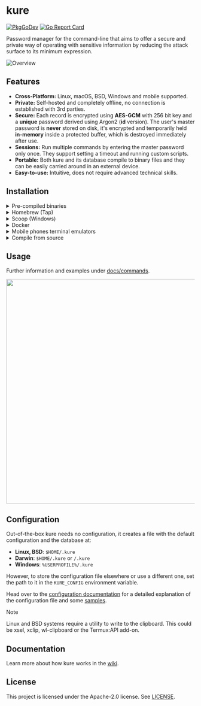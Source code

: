 # kure

[![PkgGoDev](https://pkg.go.dev/badge/github.com/GGP1/kure)](https://pkg.go.dev/github.com/GGP1/kure)
[![Go Report Card](https://goreportcard.com/badge/github.com/GGP1/kure)](https://goreportcard.com/report/github.com/GGP1/kure)

Password manager for the command-line that aims to offer a secure and private way of operating with sensitive information by reducing the attack surface to its minimum expression.

![Overview](https://user-images.githubusercontent.com/51374959/160211818-b30efbfe-1f1e-44f6-9264-d6faa2f9c0ab.gif)

## Features

- **Cross-Platform:** Linux, macOS, BSD, Windows and mobile supported.
- **Private:** Self-hosted and completely offline, no connection is established with 3rd parties.
- **Secure:** Each record is encrypted using **AES-GCM** with 256 bit key and a **unique** password derived using Argon2 (**id** version). The user's master password is **never** stored on disk, it's encrypted and temporarily held **in-memory** inside a protected buffer, which is destroyed immediately after use.
- **Sessions:** Run multiple commands by entering the master password only once. They support setting a timeout and running custom scripts.
- **Portable:** Both kure and its database compile to binary files and they can be easily carried around in an external device.
- **Easy-to-use:** Intuitive, does not require advanced technical skills.

## Installation

<details><summary>Pre-compiled binaries</summary>
  
Linux, macOS, BSD, Windows and mobile pre-compiled binaries can be downloaded [here](https://github.com/GGP1/kure/releases).

</details>

<details><summary>Homebrew (Tap)</summary>

```
brew install GGP1/tap/kure
```

</details>

<details><summary>Scoop (Windows)</summary>

```bash
scoop bucket add GGP1 https://github.com/GGP1/scoop-bucket.git
scoop install GGP1/kure
```

or

```bash
scoop install https://raw.githubusercontent.com/GGP1/scoop-bucket/master/bucket/kure.json
```

</details>

<details><summary>Docker</summary>
	
> For details about persisting the information check the [docker-compose.yml](/docker-compose.yml) file.

```
docker run -it gastonpalomeque/kure sh
```

For a container with limited privileges and kernel capabilities, use:

```
docker run -it --security-opt=no-new-privileges --cap-drop=all gastonpalomeque/kure-secure sh
```

</details>

<details><summary>Mobile phones terminal emulators</summary>

```bash
curl -LO https://github.com/GGP1/kure/releases/download/{version}/{ARM64 file}
tar -xvf {ARM64 file}
mv kure $BIN_PATH
```

</details>

<details><summary>Compile from source</summary>

```bash
git clone https://github.com/GGP1/kure
cd kure
make install
```

</details>

## Usage

Further information and examples under [docs/commands](/docs/commands).

<img src="https://github.com/user-attachments/assets/64646f5f-a49d-4dea-97d7-99fab2884158" height=600 width=600 />

## Configuration

Out-of-the-box kure needs no configuration, it creates a file with the default configuration and the database at:

- **Linux, BSD**: `$HOME/.kure`
- **Darwin**: `$HOME/.kure` or `/.kure`
- **Windows**: `%USERPROFILE%/.kure`

However, to store the configuration file elsewhere or use a different one, set the path to it in the `KURE_CONFIG` environment variable.

Head over to the [configuration documentation](/docs/configuration/configuration.md) for a detailed explanation of the configuration file and some [samples](/docs/configuration/samples/).

> [!Note]
> Linux and BSD systems require a utility to write to the clipboard. This could be xsel, xclip, wl-clipboard or the Termux:API add-on.

## Documentation

Learn more about how kure works in the [wiki](https://github.com/GGP1/kure/wiki).

## License

This project is licensed under the Apache-2.0 license. See [LICENSE](/LICENSE).
